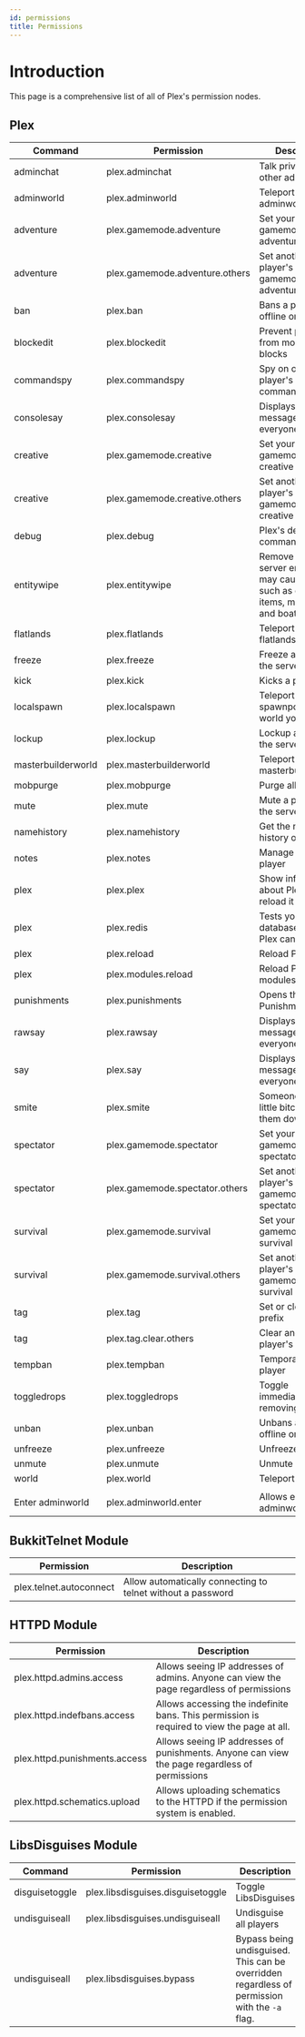 ```yaml
---
id: permissions
title: Permissions
---
```


# Introduction
This page is a comprehensive list of all of Plex's permission nodes.

## Plex
| Command            | Permission                     | Description                                                                                     |
|--------------------|--------------------------------|-------------------------------------------------------------------------------------------------|
| adminchat          | plex.adminchat                 | Talk privately with other admins                                                                |
| adminworld         | plex.adminworld                | Teleport to the adminworld                                                                      |
| adventure          | plex.gamemode.adventure        | Set your own gamemode to adventure mode                                                         |
| adventure          | plex.gamemode.adventure.others | Set another player's gamemode to adventure mode                                                 |
| ban                | plex.ban                       | Bans a player, offline or online                                                                |
| blockedit          | plex.blockedit                 | Prevent players from modifying blocks                                                           |
| commandspy         | plex.commandspy                | Spy on other player's commands                                                                  |
| consolesay         | plex.consolesay                | Displays a message to everyone                                                                  |
| creative           | plex.gamemode.creative         | Set your own gamemode to creative mode                                                          |
| creative           | plex.gamemode.creative.others  | Set another player's gamemode to creative mode                                                  |
| debug              | plex.debug                     | Plex's debug command                                                                            |
| entitywipe         | plex.entitywipe                | Remove various server entities that may cause lag, such as dropped items, minecarts, and boats. |
| flatlands          | plex.flatlands                 | Teleport to the flatlands                                                                       |
| freeze             | plex.freeze                    | Freeze a player on the server                                                                   |
| kick               | plex.kick                      | Kicks a player                                                                                  |
| localspawn         | plex.localspawn                | Teleport to the spawnpoint of the world you are in                                              |
| lockup             | plex.lockup                    | Lockup a player on the server                                                                   |
| masterbuilderworld | plex.masterbuilderworld        | Teleport to the masterbuilderworld                                                              |
| mobpurge           | plex.mobpurge                  | Purge all mobs.                                                                                 |
| mute               | plex.mute                      | Mute a player on the server                                                                     |
| namehistory        | plex.namehistory               | Get the name history of a player                                                                |
| notes              | plex.notes                     | Manage notes for a player                                                                       |
| plex               | plex.plex                      | Show information about Plex or reload it                                                        |
| plex               | plex.redis                     | Tests your Redis database to ensure Plex can reach it                                           |
| plex               | plex.reload                    | Reload Plex                                                                                     |
| plex               | plex.modules.reload            | Reload Plex's modules                                                                           |
| punishments        | plex.punishments               | Opens the Punishments GUI                                                                       |
| rawsay             | plex.rawsay                    | Displays a message to everyone                                                                  |
| say                | plex.say                       | Displays a message to everyone                                                                  |
| smite              | plex.smite                     | Someone being a little bitch? Smite them down...                                                |
| spectator          | plex.gamemode.spectator        | Set your own gamemode to spectator mode                                                         |
| spectator          | plex.gamemode.spectator.others | Set another player's gamemode to spectator mode                                                 |
| survival           | plex.gamemode.survival         | Set your own gamemode to survival mode                                                          |
| survival           | plex.gamemode.survival.others  | Set another player's gamemode to survival mode                                                  |
| tag                | plex.tag                       | Set or clear your prefix                                                                        |
| tag                | plex.tag.clear.others          | Clear another player's prefix                                                                   |
| tempban            | plex.tempban                   | Temporarily ban a player                                                                        |
| toggledrops        | plex.toggledrops               | Toggle immediately removing drops.                                                              |
| unban              | plex.unban                     | Unbans a player, offline or online                                                              |
| unfreeze           | plex.unfreeze                  | Unfreeze a player                                                                               |
| unmute             | plex.unmute                    | Unmute a player                                                                                 |
| world              | plex.world                     | Teleport to a world.                                                                            |
|                    |                                |                                                                                                 |
| Enter adminworld   | plex.adminworld.enter          | Allows entering the adminworld                                                                  |

## BukkitTelnet Module
| Permission              | Description                                                 |
|-------------------------|-------------------------------------------------------------|
| plex.telnet.autoconnect | Allow automatically connecting to telnet without a password |

## HTTPD Module
| Permission                    | Description                                                                                   |
|-------------------------------|-----------------------------------------------------------------------------------------------|
| plex.httpd.admins.access      | Allows seeing IP addresses of admins. Anyone can view the page regardless of permissions      |
| plex.httpd.indefbans.access   | Allows accessing the indefinite bans. This permission is required to view the page at all.    |
| plex.httpd.punishments.access | Allows seeing IP addresses of punishments. Anyone can view the page regardless of permissions |
| plex.httpd.schematics.upload  | Allows uploading schematics to the HTTPD if the permission system is enabled.                 |

## LibsDisguises Module
| Command        | Permission                        | Description                                                                                   |
|----------------|-----------------------------------|-----------------------------------------------------------------------------------------------|
| disguisetoggle | plex.libsdisguises.disguisetoggle | Toggle LibsDisguises                                                                          |
| undisguiseall  | plex.libsdisguises.undisguiseall  | Undisguise all players                                                                        |
| undisguiseall  | plex.libsdisguises.bypass         | Bypass being undisguised. This can be overridden regardless of permission with the `-a` flag. |